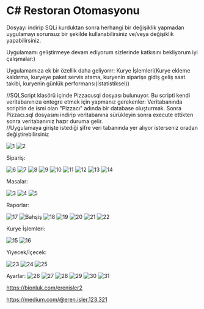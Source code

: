 # C# Restoran Otomasyonu
Dosyayı indirip SQLi kurduktan sonra herhangi bir değişiklik yapmadan uygulamayı sorunsuz bir şekilde kullanabilirsiniz ve/veya değişiklik yapabilirsiniz.

Uygulamamı geliştirmeye devam ediyorum sizlerinde katkısını bekliyorum iyi çalışmalar:)

Uygulamamıza ek bir özellik daha geliyorrr:
Kurye İşlemleri(Kurye ekleme kaldırma, kuryeye paket servis atama, kuryenin siparişe gidiş geliş saat takibi, kuryenin günlük performansı(İstatistiksel))

//SQLScript klasörü içinde Pizzacı.sql dosyası bulunuyor. Bu scripti kendi veritabanınıza entegre etmek için yapmanız gerekenler: Veritabanında scripitin de ismi olan "Pizzacı" adında bir database oluşturmak. Sonra Pizzacı.sql dosyasını indirip veritabanına sürükleyin sonra execute ettikten sonra veritabanınız hazır duruma gelir.  
//Uygulamaya girişte istediği şifre veri tabanında yer alıyor isterseniz oradan değiştirebilirsiniz

![1](https://github.com/merenisler/Restoran-Otomasyonu/assets/142229251/f259f629-dbed-4b8d-89dc-8ce6965c478c)
![2](https://github.com/merenisler/Restoran-Otomasyonu/assets/142229251/abbc9560-1de2-4f6c-ab59-f0635be32f55)



Sipariş:

![6](https://github.com/merenisler/Restoran-Otomasyonu/assets/142229251/76ee2295-ea1a-4780-ac1a-f288ec0971a6)
![7](https://github.com/merenisler/Restoran-Otomasyonu/assets/142229251/417d84cf-071c-4fb0-8a30-098498b8ea94)
![8](https://github.com/merenisler/Restoran-Otomasyonu/assets/142229251/178df696-408c-4c0f-9bb2-652404724589)
![9](https://github.com/merenisler/Restoran-Otomasyonu/assets/142229251/73789d6c-b8f4-4dae-9449-de3b26d572b3)
![10](https://github.com/merenisler/Restoran-Otomasyonu/assets/142229251/94105887-8845-40aa-a120-cdebb2ad264e)
![11](https://github.com/merenisler/Restoran-Otomasyonu/assets/142229251/8f78c69f-a10f-4363-a855-f00f6d03cd91)
![12](https://github.com/merenisler/Restoran-Otomasyonu/assets/142229251/355ea5da-69ef-4a3f-946b-397562f8d540)
![13](https://github.com/merenisler/Restoran-Otomasyonu/assets/142229251/d6ae7f2b-9440-4395-beb2-c4f6674c7683)
![14](https://github.com/merenisler/Restoran-Otomasyonu/assets/142229251/70f91bbf-28e8-4eb5-9d62-5b9486ddc1a6)


Masalar:

![3](https://github.com/merenisler/Restoran-Otomasyonu/assets/142229251/b132080f-5ded-4836-a9cb-b6f4db54b9a1)
![4](https://github.com/merenisler/Restoran-Otomasyonu/assets/142229251/a97aed7f-8508-48b2-bcbf-b43a12312662)
![5](https://github.com/merenisler/Restoran-Otomasyonu/assets/142229251/f3e0b7f7-fa58-4145-93c1-521b655327f6)


Raporlar:

![17](https://github.com/merenisler/Restoran-Otomasyonu/assets/142229251/743d816f-92c4-4aa4-ae91-3ba696df3de5)
![Bahşiş](https://github.com/merenisler/Restoran-Otomasyonu/assets/142229251/662dd6d5-5868-42ef-8b21-730a863cb7db)
![18](https://github.com/merenisler/Restoran-Otomasyonu/assets/142229251/f9b9fb3f-68a5-4173-8783-172b8e41f526)
![19](https://github.com/merenisler/Restoran-Otomasyonu/assets/142229251/4a67729e-a851-460c-b2b7-4d1f1b3869b4)
![20](https://github.com/merenisler/Restoran-Otomasyonu/assets/142229251/39aac15e-4141-463a-82f9-1608c92d7287)
![21](https://github.com/merenisler/Restoran-Otomasyonu/assets/142229251/d9039adf-6218-4885-994c-6edf8eae2375)
![22](https://github.com/merenisler/Restoran-Otomasyonu/assets/142229251/8c6ec2e0-702c-4cfe-b063-b7b16fe4a476)


Kurye İşlemleri:

![15](https://github.com/merenisler/Restoran-Otomasyonu/assets/142229251/e4e353f4-6147-4834-b866-b86fc74c44ba)
![16](https://github.com/merenisler/Restoran-Otomasyonu/assets/142229251/a984a9b4-ab56-4420-aeff-8bd525004277)


Yiyecek/İçecek:

![23](https://github.com/merenisler/Restoran-Otomasyonu/assets/142229251/83384c01-6291-497c-b211-aa1436c9afde)
![24](https://github.com/merenisler/Restoran-Otomasyonu/assets/142229251/5786d6bb-2f37-4b8c-8d85-028cba59526f)
![25](https://github.com/merenisler/Restoran-Otomasyonu/assets/142229251/a483d9ae-3d7b-4706-a3db-6dceac1d343e)


Ayarlar:
![26](https://github.com/merenisler/Restoran-Otomasyonu/assets/142229251/8a6c1644-4441-469e-b980-399102062ef0)
![27](https://github.com/merenisler/Restoran-Otomasyonu/assets/142229251/29cbed3d-519f-4886-bad0-3d73315f773d)
![28](https://github.com/merenisler/Restoran-Otomasyonu/assets/142229251/414b8583-7059-461f-bf8a-1c38dee37906)
![29](https://github.com/merenisler/Restoran-Otomasyonu/assets/142229251/d0fdb074-b4d8-492a-9541-f170cc4ddb78)
![30](https://github.com/merenisler/Restoran-Otomasyonu/assets/142229251/91987b4f-827d-4de9-b7af-4d6aa462e416)
![31](https://github.com/merenisler/Restoran-Otomasyonu/assets/142229251/cc2f4a61-f415-4cd2-ab35-e52a23522f28)



https://bionluk.com/erenisler2

https://medium.com/@eren.isler.123.321
